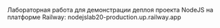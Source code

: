 Лабораторная работа для демонстрации деплоя проекта NodeJS на платформе Railway: nodejslab20-production.up.railway.app
